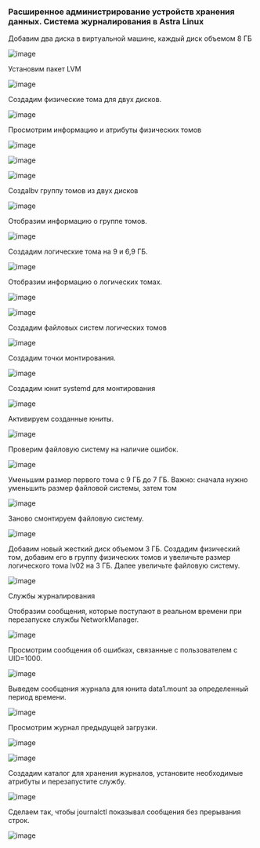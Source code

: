 ### Расширенное администрирование устройств хранения данных. Система журналирования в Astra Linux

Добавим два диска в виртуальной машине, каждый диск объемом 8 ГБ

![image](https://github.com/GlamorousCar/AOS-practices/assets/48102376/ddfe0916-7730-43c8-a732-6b2552540298)

Установим пакет LVM

![image](https://github.com/GlamorousCar/AOS-practices/assets/48102376/9176bb4c-fcb0-4d7d-b889-12dbdcefc6fa)

Создадим физические тома для двух дисков. 

![image](https://github.com/GlamorousCar/AOS-practices/assets/48102376/1a22f631-ea26-4c13-bdd3-951883cc1658)

Просмотрим информацию и атрибуты физических томов

![image](https://github.com/GlamorousCar/AOS-practices/assets/48102376/f7112f2b-db77-4fdb-8454-bf85a443bf82)

![image](https://github.com/GlamorousCar/AOS-practices/assets/48102376/ff0a07c0-87e6-42a3-8901-9a7728bc1efc)

![image](https://github.com/GlamorousCar/AOS-practices/assets/48102376/b6b7483b-1779-491b-a163-fbf04220dca5)

Создаlbv группу томов из двух дисков

![image](https://github.com/GlamorousCar/AOS-practices/assets/48102376/32cc8687-62b6-4430-8a72-925073cbf43a)

Отобразим информацию о группе томов.

![image](https://github.com/GlamorousCar/AOS-practices/assets/48102376/9ef24d0e-a706-4f38-ba22-945197fe121c)

Создадим логические тома на 9 и 6,9 ГБ.

![image](https://github.com/GlamorousCar/AOS-practices/assets/48102376/48589b09-c660-4922-94dc-c816a9b9b75a)

Отобразим информацию о логических томах.

![image](https://github.com/GlamorousCar/AOS-practices/assets/48102376/06d18c56-74ed-4a38-86d9-a39223760ee8)

![image](https://github.com/GlamorousCar/AOS-practices/assets/48102376/879e0ab9-12fb-4ceb-b716-bee64da15679)

Создадим файловых систем логических томов

![image](https://github.com/GlamorousCar/AOS-practices/assets/48102376/e23831e0-6c18-47ef-8e4d-91c5dfe36117)

Создадим точки монтирования.

![image](https://github.com/GlamorousCar/AOS-practices/assets/48102376/48bd286f-4fa7-416d-b0fe-8397524f09fe)

Создадим юнит systemd для монтирования

![image](https://github.com/GlamorousCar/AOS-practices/assets/48102376/c387061a-43a1-436f-8285-87aecb432367)

Активируем созданные юниты.

![image](https://github.com/GlamorousCar/AOS-practices/assets/48102376/6b99f448-9b94-4db2-9515-88b3e7ae51c0)

Проверим файловую систему на наличие ошибок.

![image](https://github.com/GlamorousCar/AOS-practices/assets/48102376/10af7b69-bcec-4cb0-950e-37e094aab11c)

Уменьшим размер первого тома с 9 ГБ до 7 ГБ. Важно: сначала нужно уменьшить размер файловой системы, затем том

![image](https://github.com/GlamorousCar/AOS-practices/assets/48102376/15350baa-3e64-450a-91f6-970857366863)

Заново смонтируем файловую систему.

![image](https://github.com/GlamorousCar/AOS-practices/assets/48102376/c230da3c-6c7e-4da6-aa3c-1461a09cf13e)

Добавим новый жесткий диск объемом 3 ГБ. Создадим физический том, добавим его в группу физических томов и увеличьте размер логического тома lv02 на 3 ГБ. Далее увеличьте файловую систему.

![image](https://github.com/GlamorousCar/AOS-practices/assets/48102376/9e7c8690-8765-4016-938f-85a66d41e63c)

Службы журналирования

Отобразим сообщения, которые поступают в реальном времени при перезапуске службы NetworkManager.

![image](https://github.com/GlamorousCar/AOS-practices/assets/48102376/3847d187-f428-4700-be48-4f175811c74a)

Просмотрим сообщения об ошибках, связанные с пользователем с UID=1000.

![image](https://github.com/GlamorousCar/AOS-practices/assets/48102376/7c40274c-0dda-4f31-9f43-61921d0a40b5)

Выведем сообщения журнала для юнита data1.mount за определенный период времени.

![image](https://github.com/GlamorousCar/AOS-practices/assets/48102376/f3a91d45-24ed-434c-b6a8-845c247db5cd)

Просмотрим журнал предыдущей загрузки.

![image](https://github.com/GlamorousCar/AOS-practices/assets/48102376/531409af-dcaa-499a-b77c-4b32d0364b68)

![image](https://github.com/GlamorousCar/AOS-practices/assets/48102376/2ecf2377-69d4-4d98-beae-d9a8cb63c3ff)

Создадим каталог для хранения журналов, установите необходимые атрибуты и перезапустите службу.

![image](https://github.com/GlamorousCar/AOS-practices/assets/48102376/c3f694d1-91ee-4ec3-a421-487a3ea4c0d5)

Сделаем так, чтобы journalctl показывал сообщения без прерывания строк.

![image](https://github.com/GlamorousCar/AOS-practices/assets/48102376/5f2e48a6-1eba-450e-9e11-c41347d9d62e)






